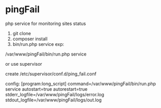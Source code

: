 # pingFail
php service for monitoring sites status

1. git clone
2. composer install
3. bin/run.php service
exp: 

/var/www/pingFail/bin/run.php service

or use supervisor

create /etc/supervisor/conf.d/ping_fail.conf

config:
[program:long_script]
command=/var/www/pingFail/bin/run.php service
autostart=true
autorestart=true
stderr_logfile=/var/www/pingFail/logs/error.log
stdout_logfile=/var/www/pingFail/logs/out.log
